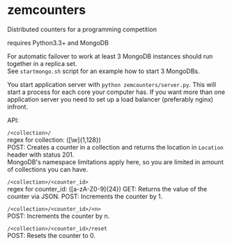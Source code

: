 zemcounters
===========

Distributed counters for a programming competition

requires Python3.3+ and MongoDB

For automatic failover to work at least 3 MongoDB instances should run together in a replica set.  
See `startmongo.sh` script for an example how to start 3 MongoDBs.

You start application server with `python zemcounters/server.py`. This will start a process for each core your computer has.
If you want more than one application server you need to set up a load balancer (preferably nginx) infront.

API:

`/<collection>/`  
regex for collection: ([\w]{1,128})  
POST: Creates a counter in a collection and returns the location in `Location` header with status 201.  
MongoDB's namespace limitations apply here, so you are limited in amount of collections you can have.

`/<collection>/<counter_id>`  
regex for counter_id: ([a-zA-Z0-9]{24})
GET: Returns the value of the counter via JSON.
POST: Increments the counter by 1.

`/<collection>/<counter_id>/<n>`  
POST: Increments the counter by n.

`/<collection>/<counter_id>/reset`  
POST: Resets the counter to 0.



